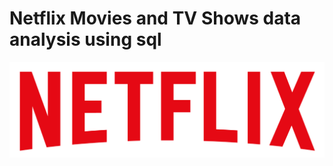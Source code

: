 # Netflix Movies and TV Shows data analysis using sql
![Netflix logo](https://github.com/Sumit-0204/netflix-sql/blob/main/logo.png)
